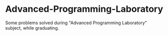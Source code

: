 # Advanced-Programming-Laboratory
Some problems solved during "Advanced Programming Laboratory" subject, while graduating.
